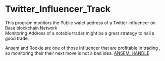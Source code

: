 # Twitter_Influencer_Track
This program monitors the Public walet address of a Twitter influencer on Base blockchain Network<br>
Monitoring Address of a notable trader might be a great strategy to nail a good trade.<br>


Ansem and Rookie are one of those influencer that are profitable in trading , so monitoring their their next move is not a bad idea. 
[ANSEM_HANDLE](https://twitter.com/blknoiz06)
